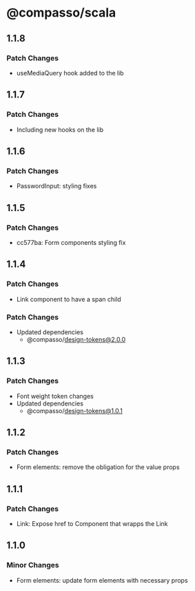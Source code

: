 # @compasso/scala

## 1.1.8

### Patch Changes

- useMediaQuery hook added to the lib

## 1.1.7

### Patch Changes

- Including new hooks on the lib

## 1.1.6

### Patch Changes

- PasswordInput: styling fixes

## 1.1.5

### Patch Changes

- cc577ba: Form components styling fix

## 1.1.4

### Patch Changes

- Link component to have a span child

### Patch Changes

- Updated dependencies
  - @compasso/design-tokens@2.0.0

## 1.1.3

### Patch Changes

- Font weight token changes
- Updated dependencies
  - @compasso/design-tokens@1.0.1

## 1.1.2

### Patch Changes

- Form elements: remove the obligation for the value props

## 1.1.1

### Patch Changes

- Link: Expose href to Component that wrapps the Link

## 1.1.0

### Minor Changes

- Form elements: update form elements with necessary props
